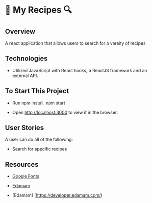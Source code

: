 #  :fork_and_knife: My Recipes  :mag:




## Overview
A react application that allows users to search for a vareity of recipes 



## Technologies 
- Utilized JavaScript with React hooks, a ReactJS framework and an external API. 



## To Start This Project
- Run npm install, npm start 

- Open [http://localhost:3000](http://localhost:3000) to view it in the browser.



## User Stories
A user can do all of the following: 
- Search for specific recipes 



## Resources
- [Google Fonts](https://fonts.google.com/)
- [Edamam](https://developer.edamam.com/)

- [Edamam] (https://developer.edamam.com/)
